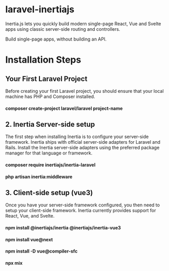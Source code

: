 # laravel-inertiajs
Inertia.js lets you quickly build modern single-page React, Vue and Svelte apps using classic server-side routing and controllers.

Build single-page apps, without building an API.

# Installation Steps

## Your First Laravel Project

Before creating your first Laravel project, you should ensure that your local machine has PHP and Composer installed. 
 #### composer create-project laravel/laravel project-name
 
## 2. Inertia Server-side setup

The first step when installing Inertia is to configure your server-side framework. Inertia ships with official server-side adapters for Laravel and Rails. 
Install the Inertia server-side adapters using the preferred package manager for that language or framework.

 #### composer require inertiajs/inertia-laravel
 #### php artisan inertia:middleware
 #### 
 
 ## 3. Client-side setup (vue3)

Once you have your server-side framework configured, you then need to setup your client-side framework. Inertia currently provides support for React, Vue, and Svelte.

 #### npm install @inertiajs/inertia @inertiajs/inertia-vue3
 ####  npm install vue@next
 #### npm install -D vue@compiler-sfc
 ####  npx mix
 
 
